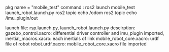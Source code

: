 pkg name = "mobile_test"
command : 
ros2 launch mobile_test launch_robot.launch.py
ros2 topic echo /odom
ros2 topic echo /imu_plugin/out


launch file: rsp.launch.py, launch_robot.launch.py
descirption: 
  gazebo_control.xacro: differential driver controller and imu_plugin imported,
  inertial_macros.xacro: each inertials of link
  mobile_robot_core.xacro: urdf file of robot
  robot.urdf.xacro: mobile_robot_core.xacro file imported

